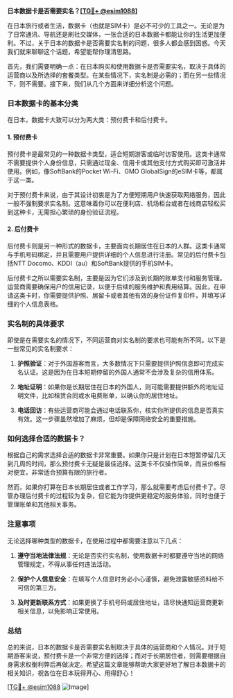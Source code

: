 **日本数据卡是否需要实名？[[TG💪+ @esim1088](https://t.me/s/esim1088)]**

在日本旅行或者生活，数据卡（也就是SIM卡）是必不可少的工具之一。无论是为了日常通讯、导航还是刷社交媒体，一张合适的日本数据卡都能让你的生活更加便利。不过，关于日本的数据卡是否需要实名制的问题，很多人都会感到困惑。今天我们就来聊聊这个话题，希望能帮你理清思路。

首先，我们需要明确一点：在日本购买和使用数据卡是否需要实名，取决于具体的运营商以及所选择的套餐类型。在某些情况下，实名制是必需的；而在另一些情况下，则不需要。接下来，我们从几个方面来详细分析这个问题。

### 日本数据卡的基本分类

在日本，数据卡大致可以分为两大类：预付费卡和后付费卡。

#### 1. 预付费卡

预付费卡是最常见的一种数据卡类型，适合短期游客或临时访客使用。这类卡通常不需要提供个人身份信息，只需通过现金、信用卡或其他支付方式购买即可激活并使用。例如，像SoftBank的Pocket Wi-Fi、GMO GlobalSign的eSIM卡等，都属于这一类。

对于预付费卡来说，由于其设计初衷是为了方便短期用户快速获取网络服务，因此一般不强制要求实名制。这意味着你可以在便利店、机场柜台或者在线商店轻松买到这种卡，无需担心繁琐的身份验证流程。

#### 2. 后付费卡

后付费卡则是另一种形式的数据卡，主要面向长期居住在日本的人群。这类卡通常与手机号码绑定，并且需要用户提供详细的个人信息进行注册。常见的后付费卡包括NTT Docomo、KDDI（au）和SoftBank提供的手机SIM卡。

后付费卡之所以需要实名制，主要是因为它们涉及到长期的账单支付和服务管理。运营商需要确保用户的信用记录，以便于后续的服务维护和费用结算。因此，在申请这类卡时，你需要提供护照、居留卡或者其他有效的身份证件复印件，并填写详细的个人信息表格。

### 实名制的具体要求

即使是在需要实名的情况下，不同运营商对实名制的要求也可能有所不同。以下是一些常见的实名制要求：

1. **护照验证**：对于外国游客而言，大多数情况下只需要提供护照信息即可完成实名认证。这是因为在日本短期停留的外国人通常不会涉及复杂的信用体系。
   
2. **地址证明**：如果你是长期居住在日本的外国人，则可能需要提供额外的地址证明文件，比如租赁合同或水电费账单，以确认你的居住地址。

3. **电话回访**：有些运营商可能会通过电话联系你，核实你所提供的信息是否真实有效。这一步骤虽然增加了麻烦，但却是保障网络安全的重要措施。

### 如何选择合适的数据卡？

根据自己的需求选择合适的数据卡非常重要。如果你只是计划在日本短暂停留几天到几周的时间，那么预付费卡无疑是最佳选择。这类卡不仅操作简单，而且价格相对便宜，非常适合预算有限的旅行者。

然而，如果你打算在日本长期居住或者工作学习，那么就需要考虑后付费卡了。尽管办理后付费卡的过程较为复杂，但它能为你提供更稳定的服务体验，同时也便于管理账单和其他相关事务。

### 注意事项

无论选择哪种类型的数据卡，在使用过程中都需要注意以下几点：

1. **遵守当地法律法规**：无论是否实行实名制，使用数据卡时都要遵守当地的网络管理规定，不得从事任何违法活动。

2. **保护个人信息安全**：在填写个人信息时务必小心谨慎，避免泄露敏感资料给不可信的第三方。

3. **及时更新联系方式**：如果更换了手机号码或居住地址，请尽快通知运营商更新相关信息，以免影响正常使用。

### 总结

总的来说，日本的数据卡是否需要实名制取决于具体的运营商和个人情况。对于短期游客来说，预付费卡是一个非常方便的选择；而对于长期居住者，则需要根据自身需求权衡利弊后再做决定。希望这篇文章能够帮助大家更好地了解日本数据卡的相关知识，祝各位在日本玩得开心、用得舒心！

[[TG💪+ @esim1088](https://t.me/s/esim1088) ![Image](https://i.postimg.cc/4NQfJmqS/Snipaste-2025-05-13-00-14-12.png)]